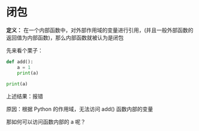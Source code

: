 # 闭包

**定义：** 在一个内部函数中，对外部作用域的变量进行引用，(并且一般外部函数的返回值为内部函数)，那么内部函数就被认为是闭包 

先来看个栗子：

```python
def add():
	a = 1
	print(a)
	
print(a)
```

上述结果：报错

原因：根据 Python 的作用域，无法访问 add() 函数内部的变量

那如何可以访问函数内部的 a 呢？

